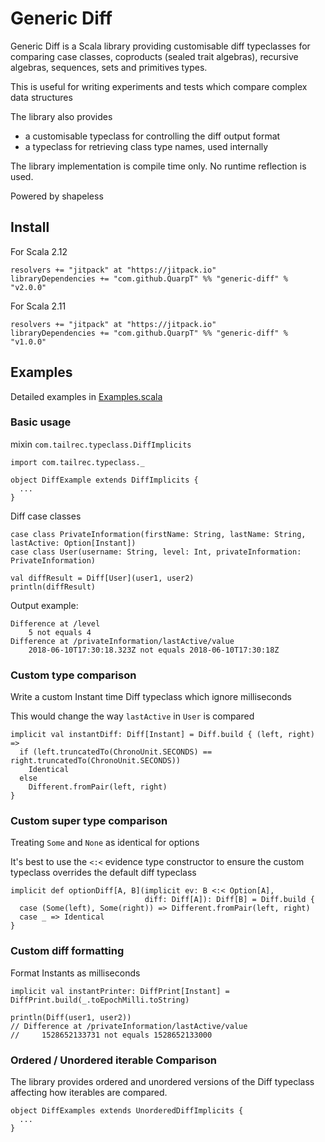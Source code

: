 # Generic Diff

Generic Diff is a Scala library providing customisable diff typeclasses for comparing
case classes, coproducts (sealed trait algebras), recursive algebras, sequences,
sets and primitives types.

This is useful for writing experiments and tests which compare complex data structures

The library also provides 
- a customisable typeclass for controlling the diff output format
- a typeclass for retrieving class type names, used internally

The library implementation is compile time only. No runtime reflection is used.

Powered by shapeless

## Install

For Scala 2.12
```
resolvers += "jitpack" at "https://jitpack.io"
libraryDependencies += "com.github.QuarpT" %% "generic-diff" % "v2.0.0"
```

For Scala 2.11
```
resolvers += "jitpack" at "https://jitpack.io"
libraryDependencies += "com.github.QuarpT" %% "generic-diff" % "v1.0.0"
```

## Examples

Detailed examples in [Examples.scala](src/main/scala/com/tailrec/typeclass/examples/Examples.scala)

### Basic usage

mixin `com.tailrec.typeclass.DiffImplicits`

```
import com.tailrec.typeclass._

object DiffExample extends DiffImplicits {
  ...
}
```

Diff case classes

```
case class PrivateInformation(firstName: String, lastName: String, lastActive: Option[Instant])
case class User(username: String, level: Int, privateInformation: PrivateInformation)
```

```
val diffResult = Diff[User](user1, user2)
println(diffResult)
```

Output example:

```
Difference at /level
    5 not equals 4
Difference at /privateInformation/lastActive/value
    2018-06-10T17:30:18.323Z not equals 2018-06-10T17:30:18Z
```

### Custom type comparison

Write a custom Instant time Diff typeclass which ignore milliseconds

This would change the way `lastActive` in `User` is compared

```
implicit val instantDiff: Diff[Instant] = Diff.build { (left, right) =>
  if (left.truncatedTo(ChronoUnit.SECONDS) == right.truncatedTo(ChronoUnit.SECONDS))
    Identical
  else
    Different.fromPair(left, right)
}
```

### Custom super type comparison

Treating `Some` and `None` as identical for options

It's best to use the `<:<` evidence type constructor to ensure the custom typeclass overrides the default diff typeclass

```
implicit def optionDiff[A, B](implicit ev: B <:< Option[A],
                              diff: Diff[A]): Diff[B] = Diff.build {
  case (Some(left), Some(right)) => Different.fromPair(left, right)
  case _ => Identical
}
```

### Custom diff formatting

Format Instants as milliseconds
```
implicit val instantPrinter: DiffPrint[Instant] = DiffPrint.build(_.toEpochMilli.toString)
```

```
println(Diff(user1, user2))
// Difference at /privateInformation/lastActive/value
//     1528652133731 not equals 1528652133000
```
### Ordered / Unordered iterable Comparison

The library provides ordered and unordered versions of the Diff typeclass affecting how
iterables are compared.

```
object DiffExamples extends UnorderedDiffImplicits {
  ...
}
```


